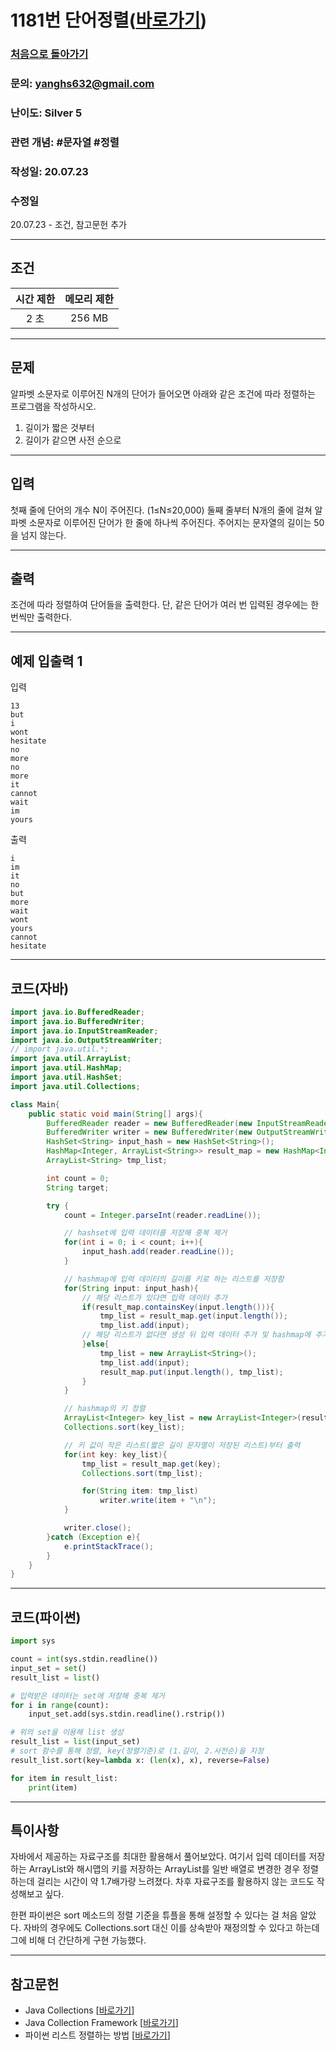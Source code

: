 # 1181번 단어정렬([바로가기](https://www.acmicpc.net/problem/1181))

### [처음으로 돌아가기](/README.md)
### 문의: yanghs632@gmail.com
### 난이도: Silver 5
### 관련 개념: #문자열 #정렬
### 작성일: 20.07.23
### 수정일
20.07.23 - 조건, 참고문헌 추가

---
## 조건
시간 제한|메모리 제한|
:---:|:---:
2 초|256 MB

---
## 문제
알파벳 소문자로 이루어진 N개의 단어가 들어오면 아래와 같은 조건에 따라 정렬하는 프로그램을 작성하시오.

1. 길이가 짧은 것부터
2. 길이가 같으면 사전 순으로

---
## 입력
첫째 줄에 단어의 개수 N이 주어진다. (1≤N≤20,000) 둘째 줄부터 N개의 줄에 걸쳐 알파벳 소문자로 이루어진 단어가 한 줄에 하나씩 주어진다. 주어지는 문자열의 길이는 50을 넘지 않는다.

---
## 출력
조건에 따라 정렬하여 단어들을 출력한다. 단, 같은 단어가 여러 번 입력된 경우에는 한 번씩만 출력한다.

---
## 예제 입출력 1
입력
```
13
but
i
wont
hesitate
no
more
no
more
it
cannot
wait
im
yours
```

출력
```
i
im
it
no
but
more
wait
wont
yours
cannot
hesitate
```

---
## 코드(자바)
```java
import java.io.BufferedReader;
import java.io.BufferedWriter;
import java.io.InputStreamReader;
import java.io.OutputStreamWriter;
// import java.util.*;
import java.util.ArrayList;
import java.util.HashMap;
import java.util.HashSet;
import java.util.Collections;

class Main{
    public static void main(String[] args){
        BufferedReader reader = new BufferedReader(new InputStreamReader(System.in));
        BufferedWriter writer = new BufferedWriter(new OutputStreamWriter(System.out));
        HashSet<String> input_hash = new HashSet<String>();
        HashMap<Integer, ArrayList<String>> result_map = new HashMap<Integer, ArrayList<String>>();
        ArrayList<String> tmp_list;

        int count = 0;
        String target;

        try {
            count = Integer.parseInt(reader.readLine());

            // hashset에 입력 데이터를 저장해 중복 제거
            for(int i = 0; i < count; i++){
                input_hash.add(reader.readLine());
            }

            // hashmap에 입력 데이터의 길이를 키로 하는 리스트를 저장함
            for(String input: input_hash){
                // 해당 리스트가 있다면 입력 데이터 추가
                if(result_map.containsKey(input.length())){
                    tmp_list = result_map.get(input.length());
                    tmp_list.add(input);
                // 해당 리스트가 없다면 생성 뒤 입력 데이터 추가 및 hashmap에 추가
                }else{
                    tmp_list = new ArrayList<String>();
                    tmp_list.add(input);
                    result_map.put(input.length(), tmp_list);
                }
            }

            // hashmap의 키 정렬
            ArrayList<Integer> key_list = new ArrayList<Integer>(result_map.keySet());
            Collections.sort(key_list);

            // 키 값이 작은 리스트(짧은 길이 문자열이 저장된 리스트)부터 출력
            for(int key: key_list){
                tmp_list = result_map.get(key);
                Collections.sort(tmp_list);

                for(String item: tmp_list)
                    writer.write(item + "\n");
            }

            writer.close();
        }catch (Exception e){
            e.printStackTrace();
        }
    }
}
```

---
## 코드(파이썬)
```python
import sys

count = int(sys.stdin.readline())
input_set = set()
result_list = list()

# 입력받은 데이터는 set에 저장해 중복 제거
for i in range(count):
    input_set.add(sys.stdin.readline().rstrip())

# 위의 set을 이용해 list 생성
result_list = list(input_set)
# sort 함수를 통해 정렬, key(정렬기준)로 (1.길이, 2.사전순)을 지정
result_list.sort(key=lambda x: (len(x), x), reverse=False)

for item in result_list:
    print(item)
```

---
## 특이사항
자바에서 제공하는 자료구조를 최대한 활용해서 풀어보았다. 여기서 입력 데이터를 저장하는 ArrayList와 해시맵의 키를 저장하는 ArrayList를 일반 배열로 변경한 경우 정렬하는데 걸리는 시간이 약 1.7배가량 느려졌다. 차후 자료구조를 활용하지 않는 코드도 작성해보고 싶다.

한편 파이썬은 sort 메소드의 정렬 기준을 튜플을 통해 설정할 수 있다는 걸 처음 알았다. 자바의 경우에도 Collections.sort 대신 이를 상속받아 재정의할 수 있다고 하는데 그에 비해 더 간단하게 구현 가능했다.

---
## 참고문헌
- Java Collections \[[바로가기](https://platonic.tistory.com/entry/Java-Collections-%EC%9E%90%EB%A3%8C%EA%B5%AC%EC%A1%B0-List-Set-Map-Tree-Stack-Iterator-Enumeration "Java Collections / 자료구조 / List / Set / Map / Tree / Stack / Iterator / Enumeration - Platonic의 조금은 재밌는 일상")\]
- Java Collection Framework \[[바로가기](https://joooootopia.tistory.com/13 "Java Collection Framework::자바의 자료구조 - 김특별의 주토피아")\]
- 파이썬 리스트 정렬하는 방법 \[[바로가기](https://soooprmx.tistory.com/entry/%EB%A6%AC%EC%8A%A4%ED%8A%B8-%EC%A0%95%EB%A0%AC%ED%95%98%EB%8A%94-%EB%B0%A9%EB%B2%95 "리스트 정렬하는 방법 - 봉숩은 간지쟁이 블로그")\]
